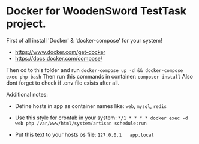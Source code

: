 # Docker for WoodenSword TestTask project.

First of all install 'Docker' & 'docker-compose' for your system!
- https://www.docker.com/get-docker
- https://docs.docker.com/compose/

Then cd to this folder and run `docker-compose up -d && docker-compose exec php bash`
Then run this commands in container: `composer install`
Also dont forget to check if .env file exists after all.

Additional notes:
- Define hosts in app as container names like: `web`, `mysql`, `redis`

- Use this style for crontab in your system: `*/1 * * * * docker exec -d web php /var/www/html/system/artisan schedule:run`

- Put this text to your hosts os file: `127.0.0.1   app.local`


